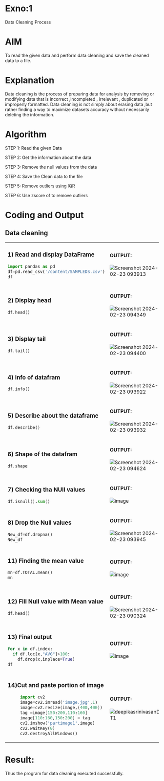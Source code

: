 # Exno:1
Data Cleaning Process

# AIM
To read the given data and perform data cleaning and save the cleaned data to a file.

# Explanation
Data cleaning is the process of preparing data for analysis by removing or modifying data that is incorrect ,incompleted , irrelevant , duplicated or improperly formatted. Data cleaning is not simply about erasing data ,but rather finding a way to maximize datasets accuracy without necessarily deleting the information.

# Algorithm
STEP 1: Read the given Data

STEP 2: Get the information about the data

STEP 3: Remove the null values from the data

STEP 4: Save the Clean data to the file

STEP 5: Remove outliers using IQR

STEP 6: Use zscore of to remove outliers

# Coding and Output
## Data cleaning
<table>
  <tr>
    <td width=50%>

### 1) Read and display DataFrame
```Python
import pandas as pd
df=pd.read_csv('/content/SAMPLEDS.csv')
df
```
  </td>
  <td>
              
#### OUTPUT:

![Screenshot 2024-02-23 093913](https://github.com/Saravana-kumar369/exno1/assets/117925254/a182c469-49bf-4526-8b1b-f9ed6e3892b3)

</td>
</tr>
<tr>
  <td width=50%>
              
### 2) Display head
```Python
df.head()
```
  </td>
  <td>

              
#### OUTPUT:
![Screenshot 2024-02-23 094349](https://github.com/Saravana-kumar369/exno1/assets/117925254/7afbda54-a075-400b-9f86-99dc7b0effba)
</td>
</tr>
<tr>
  <td width=50%>

### 3) Display tail
```Python
df.tail()
```
  </td>
  <td>
              
#### OUTPUT:
![Screenshot 2024-02-23 094400](https://github.com/Saravana-kumar369/exno1/assets/117925254/eabfa547-031e-494b-9c54-d181c06bb65a)
</td>
</tr>
<tr>
  <td width=50%>

### 4) Info of datafram
```Python
df.info()
```
  </td>
  <td>
              
#### OUTPUT:
![Screenshot 2024-02-23 093922](https://github.com/Saravana-kumar369/exno1/assets/117925254/f050e6e3-9257-425c-9168-d65923a7f56d)

</td>
</tr>
<tr>
  <td width=50%>

### 5) Describe about the dataframe
```Python
df.describe()
```
  </td>
  <td>
              
#### OUTPUT:
![Screenshot 2024-02-23 093932](https://github.com/Saravana-kumar369/exno1/assets/117925254/f2b8f997-2a69-43c4-9f0a-7b232254da9b)

</td>
</tr>
<tr>
  <td width=50%>

### 6) Shape of the datafram
```Python
df.shape
```
  </td>
  <td>
              
#### OUTPUT:
![Screenshot 2024-02-23 094624](https://github.com/Saravana-kumar369/exno1/assets/117925254/a4916e0a-99d9-4593-9759-3129ae4e1847)

</td>
</tr>
<tr>
  <td width=50%>

### 7) Checking tha NUll values
```Python
df.isnull().sum()
```
  </td>
  <td>
              
#### OUTPUT:
![image](https://github.com/Saravana-kumar369/exno1/assets/117925254/30ee83ce-fc4e-4421-8fcd-abc955c2738c)

</td>
</tr>
<tr>
  <td width=50%>

### 8) Drop the Null values
```Python
New_df=df.dropna()
New_df
```
  </td>
  <td>
              
#### OUTPUT:
![Screenshot 2024-02-23 093945](https://github.com/Saravana-kumar369/exno1/assets/117925254/76f0d7b6-8121-4545-b48b-e17293f4a961)

</td>
</tr>
<tr>
  <td width=50%>

### 11) Finding the mean value
```Python
mn=df.TOTAL.mean()
mn
```
  </td>
  <td>
              
#### OUTPUT:

![image](https://github.com/Saravana-kumar369/exno1/assets/117925254/7da7b89e-cc5a-4bd6-a1e8-efb4ea99cd8e)


</td>
</tr>
<tr>
  <td width=50%>

### 12) Fill Null value with Mean value
```Python
df.head()
```
  </td>
  <td>
              
#### OUTPUT:
![Screenshot 2024-02-23 090324](https://github.com/MAHESWARAN2004/Expno1/assets/119478181/a0a06f86-f464-4d33-935a-a00fbd2d3ef4)
</td>
</tr>
<tr>
  <td width=50%>

### 13) Final output
```Python
for x in df.index:
  if df.loc[x,"AVG"]>100:
    df.drop(x,inplace=True)
df
```
  </td>
  <td>
              
#### OUTPUT:

![image](https://github.com/LATHIKESHWARAN/exno1/assets/119393556/fb8391ca-d62a-4e26-a1aa-a15d27a884f9)

</td>
</tr>
<tr>
  <td width=50%>

### 14)Cut and paste portion of image
```Python
     import cv2
     image=cv2.imread('image.jpg',1)
     image=cv2.resize(image,(400,400))
     tag =image[150:200,110:160]
     image[110:160,150:200] = tag
     cv2.imshow('partimage1',image)
     cv2.waitKey(0)
     cv2.destroyAllWindows()
```
  </td>
  <td>

#### OUTPUT:

![deepikasrinivasanDIPT1](https://github.com/deepikasrinivasans/COLOR_CONVERSIONS_OF-IMAGE/assets/119393935/4c37d6dd-4392-4b61-abcc-b7dfe50a886f)
 </td>
 </tr>
</table>



# Result:
  Thus the program for data cleaning executed successfully.
         
